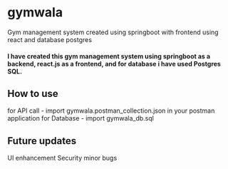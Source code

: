 # gymwala
Gym management system created using springboot with frontend using react and database postgres

#### I have created this gym management system using springboot as a backend, react.js as a frontend, and for database i have used Postgres SQL.

## How to use

for API call - import gymwala.postman_collection.json in your postman application
for Database - import gymwala_db.sql 

## Future updates
UI enhancement
Security
minor bugs
